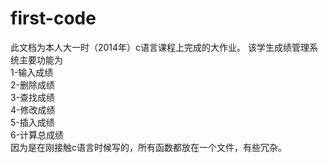 # first-code
此文档为本人大一时（2014年）c语言课程上完成的大作业。
该学生成绩管理系统主要功能为  
1-输入成绩   
2-删除成绩   
3-查找成绩   
4-修改成绩    
5-插入成绩     
6-计算总成绩   
因为是在刚接触c语言时候写的，所有函数都放在一个文件，有些冗杂。
